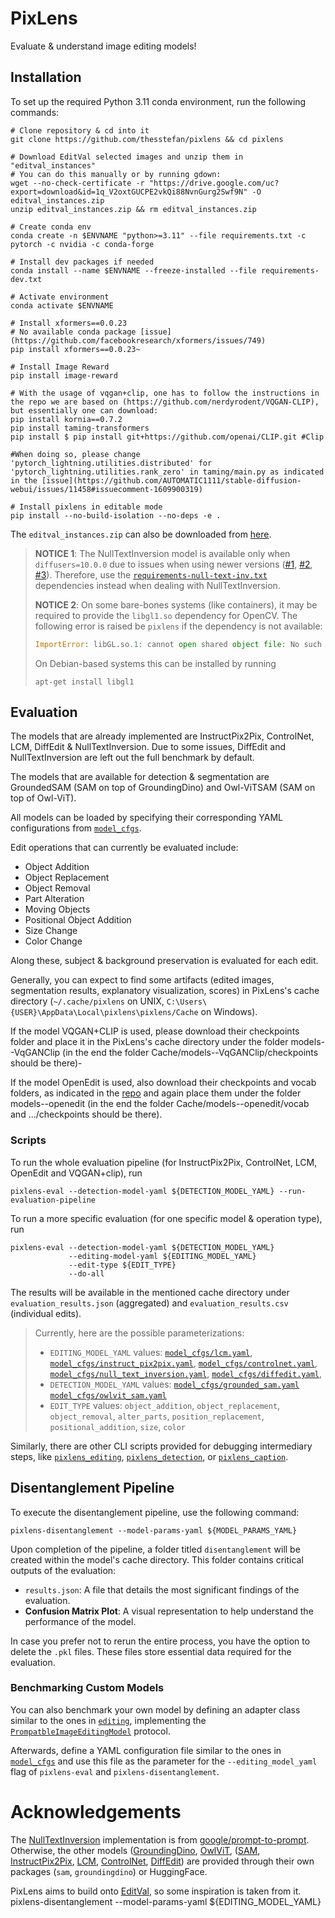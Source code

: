 # PixLens

Evaluate & understand image editing models!

## Installation

To set up the required Python 3.11 conda environment, run the following commands:

```shell
# Clone repository & cd into it
git clone https://github.com/thesstefan/pixlens && cd pixlens

# Download EditVal selected images and unzip them in "editval_instances"
# You can do this manually or by running gdown:
wget --no-check-certificate -r "https://drive.google.com/uc?export=download&id=1q_V2oxtGUCPE2vkQi88NvnGurg2Swf9N" -O editval_instances.zip
unzip editval_instances.zip && rm editval_instances.zip

# Create conda env
conda create -n $ENVNAME "python>=3.11" --file requirements.txt -c pytorch -c nvidia -c conda-forge

# Install dev packages if needed
conda install --name $ENVNAME --freeze-installed --file requirements-dev.txt

# Activate environment
conda activate $ENVNAME

# Install xformers==0.0.23
# No available conda package [issue](https://github.com/facebookresearch/xformers/issues/749)
pip install xformers==0.0.23~

# Install Image Reward
pip install image-reward

# With the usage of vqgan+clip, one has to follow the instructions in the repo we are based on (https://github.com/nerdyrodent/VQGAN-CLIP), but essentially one can download:
pip install kornia==0.7.2
pip install taming-transformers
pip install $ pip install git+https://github.com/openai/CLIP.git #Clip

#When doing so, please change 'pytorch_lightning.utilities.distributed' for 'pytorch_lightning.utilities.rank_zero' in taming/main.py as indicated in the [issue](https://github.com/AUTOMATIC1111/stable-diffusion-webui/issues/11458#issuecomment-1609900319)

# Install pixlens in editable mode
pip install --no-build-isolation --no-deps -e .
```

The `editval_instances.zip` can also be downloaded from [here](https://drive.google.com/uc?export=download&id=1q_V2oxtGUCPE2vkQi88NvnGurg2Swf9N).

> **NOTICE 1**: The NullTextInversion model is available only when `diffusers=10.0.0` due to 
> issues when using newer versions ([#1](https://github.com/google/prompt-to-prompt/issues/57), 
> [#2](https://github.com/google/prompt-to-prompt/issues/72), [#3](https://github.com/google/prompt-to-prompt/issues/37)).
> Therefore, use the [`requirements-null-text-inv.txt`](https://github.com/thesstefan/pixlens/blob/main/requirements-null-text-inv.txt) 
> dependencies instead when dealing with NullTextInversion.
>
> **NOTICE 2**: On some bare-bones systems (like containers), it may be required to provide the `libgl1.so` dependency for OpenCV. The
> following error is raised be `pixlens` if the dependency is not available:
>```python
> ImportError: libGL.so.1: cannot open shared object file: No such file or directory
>```
> On Debian-based systems this can be installed by running
>```
> apt-get install libgl1
>```

## Evaluation

The models that are already implemented are InstructPix2Pix, ControlNet, LCM, DiffEdit & NullTextInversion. 
Due to some issues, DiffEdit and NullTextInversion are left out the full benchmark by default. 

The models that are available for detection & segmentation are GroundedSAM (SAM on top of GroundingDino) and 
Owl-ViTSAM (SAM on top of Owl-ViT).

All models can be loaded by specifying their corresponding YAML configurations 
from [`model_cfgs`](https://github.com/thesstefan/pixlens/tree/main/model_cfgs).

Edit operations that can currently be evaluated include:
- Object Addition
- Object Replacement
- Object Removal
- Part Alteration
- Moving Objects
- Positional Object Addition
- Size Change
- Color Change

Along these, subject & background preservation is evaluated for each edit.

Generally, you can expect to find some artifacts (edited images, segmentation results, explanatory visualization, scores) 
in PixLens's cache directory (`~/.cache/pixlens` on UNIX, `C:\Users\{USER}\AppData\Local\pixlens\pixlens/Cache` on Windows).

If the model VQGAN+CLIP is used, please download their checkpoints folder and place it in the PixLens's cache directory under the folder models--VqGANClip (in the end the folder Cache/models--VqGANClip/checkpoints should be there)-

If the model OpenEdit is used, also download their checkpoints and vocab folders, as indicated in the [repo](https://github.com/xh-liu/Open-Edit) and again place them under the folder models--openedit (in the end the folder Cache/models--openedit/vocab and .../checkpoints should be there).

###  Scripts

To run the whole evaluation pipeline (for InstructPix2Pix, ControlNet, LCM, OpenEdit and VQGAN+clip), run 
```shell
pixlens-eval --detection-model-yaml ${DETECTION_MODEL_YAML} --run-evaluation-pipeline
```

To run a more specific evaluation (for one specific model & operation type), run
```shell
pixlens-eval --detection-model-yaml ${DETECTION_MODEL_YAML} 
             --editing-model-yaml ${EDITING_MODEL_YAML}
             --edit-type ${EDIT_TYPE}
             --do-all
```

The results will be available in the mentioned cache directory under `evaluation_results.json` (aggregated) and
`evaluation_results.csv` (individual edits).

>Currently, here are the possible parameterizations:
>- `EDITING_MODEL_YAML` values: 
>[`model_cfgs/lcm.yaml`](https://github.com/thesstefan/pixlens/blob/main/model_cfgs/lcm.yaml),
>[`model_cfgs/instruct_pix2pix.yaml`](https://github.com/thesstefan/pixlens/blob/main/model_cfgs/instruct_pix2pix.yaml),
>[`model_cfgs/controlnet.yaml`](https://github.com/thesstefan/pixlens/blob/main/model_cfgs/controlnet.yaml),
>[`model_cfgs/null_text_inversion.yaml`](https://github.com/thesstefan/pixlens/blob/main/model_cfgs/null_text_inversion.yaml),
>[`model_cfgs/diffedit.yaml`](https://github.com/thesstefan/pixlens/blob/main/model_cfgs/diffedit.yaml),
>- `DETECTION_MODEL_YAML` values: [`model_cfgs/grounded_sam.yaml`](https://github.com/thesstefan/pixlens/blob/main/model_cfgs/grounded_sam.yaml)
>[`model_cfgs/owlvit_sam.yaml`](https://github.com/thesstefan/pixlens/blob/main/model_cfgs/owlvit_sam.yaml)
>- `EDIT_TYPE` values: `object_addition`, `object_replacement`, `object_removal`, `alter_parts`, 
>`position_replacement`, `positional_addition`, `size`, `color`

Similarly, there are other CLI scripts provided for debugging intermediary steps, like [`pixlens_editing`](https://github.com/thesstefan/pixlens/blob/main/pixlens/cli/pixlens_editing_cli.py),
[`pixlens_detection`](https://github.com/thesstefan/pixlens/blob/main/pixlens/cli/pixlens_detection_cli.py), or [`pixlens_caption`](https://github.com/thesstefan/pixlens/blob/main/pixlens/cli/pixlens_caption_cli.py).

## Disentanglement Pipeline

To execute the disentanglement pipeline, use the following command:

```shell
pixlens-disentanglement --model-params-yaml ${MODEL_PARAMS_YAML}
```
Upon completion of the pipeline, a folder titled `disentanglement` will be created within the model's cache directory. This folder contains critical outputs of the evaluation:

- `results.json`: A file that details the most significant findings of the evaluation.
- **Confusion Matrix Plot**: A visual representation to help understand the performance of the model.

In case you prefer not to rerun the entire process, you have the option to delete the `.pkl` files. These files store essential data required for the evaluation.


### Benchmarking Custom Models

You can also benchmark your own model by defining an adapter class similar to the ones in [`editing`](https://github.com/thesstefan/pixlens/tree/main/pixlens/editing), implementing
the [`PrompatbleImageEditingModel`](https://github.com/thesstefan/pixlens/blob/main/pixlens/editing/interfaces.py#L16) protocol.

Afterwards, define a YAML configuration file similar to the ones in [`model_cfgs`](https://github.com/thesstefan/pixlens/tree/main/model_cfgs) and use this file as the
parameter for the `--editing_model_yaml` flag of `pixlens-eval` and `pixlens-disentanglement`.

# Acknowledgements

The [NullTextInversion](https://arxiv.org/abs/2211.09794) implementation is from [google/prompt-to-prompt](https://github.com/google/prompt-to-prompt). Otherwise,
the other models ([GroundingDino](https://arxiv.org/abs/2303.05499), [OwlViT](https://arxiv.org/abs/2205.06230),  ([SAM](https://arxiv.org/abs/2304.02643),
[InstructPix2Pix](https://arxiv.org/abs/2211.09800), [LCM](https://arxiv.org/abs/2310.04378), [ControlNet](https://arxiv.org/abs/2302.05543),
[DiffEdit](https://arxiv.org/abs/2210.11427)) are provided through their own packages (`sam`, `groundingdino`) or HuggingFace.

PixLens aims to build onto [EditVal](https://github.com/deep-ml-research/editval_code), so some inspiration is taken from it.
pixlens-disentanglement --model-params-yaml ${EDITING_MODEL_YAML}